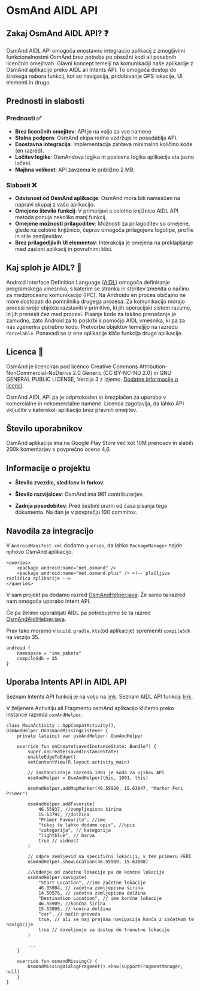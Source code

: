 # OsmAnd AIDL API

## Zakaj OsmAnd AIDL API? ❓

OsmAnd AIDL API omogoča enostavno integracijo aplikacij z zmogljivimi funkcionalnostmi OsmAnd brez potrebe po obsežni kodi ali posebnih licenčnih omejitvah.
Glavni koncept temelji na komunikaciji naše aplikacije z OsmAnd aplikacijo preko AIDL ali Intents API.
To omogoča dostop do širokega nabora funkcij, kot so navigacija, pridobivanje GPS lokacije, UI elementi in drugo.

## Prednosti in slabosti

### Prednosti ✅
- **Brez licenčnih omejitev**: API je na voljo za vse namene.
- **Stalna podpora**: OsmAnd ekipa redno vzdržuje in posodablja API.
- **Enostavna integracija**: Implementacija zahteva minimalno količino kode (en razred).
- **Ločitev logike**: OsmAndova logika in poslovna logika aplikacije sta jasno ločeni.
- **Majhna velikost**: API zavzema le približno 2 MB.

### Slabosti ❌
- **Odvisnost od OsmAnd aplikacije**: OsmAnd mora biti nameščen na napravi skupaj z vašo aplikacijo.
- **Omejeno število funkcij**: V primerjavi s celotno knjižnico AIDL API metoda ponuja nekoliko manj funkcij.
- **Omejene možnosti prilagoditev**: Možnosti za prilagoditev so omejene, glede na celotno knjižnico, čeprav omogoča prilagojene logotipe, profile in stile zemljevidov.
- **Brez prilagodljivih UI elementov**: Interakcija je omejena na preklapljanje med zasloni aplikacij in povratnimi klici.

## Kaj sploh je AIDL? 🤔

Android Interface Definition Language ([AIDL](https://developer.android.com/develop/background-work/services/aidl)) omogoča definiranje programskega vmesnika, s katerim se stranka in storitev zmenita o načinu za medprocesno komunikacijo (IPC).
Na Androidu en proces običajno ne more dostopati do pomnilnika drugega procesa. Za komunikacijo morajo procesi svoje objekte razstaviti v primitive, ki jih operacijski sistem razume, in jih prenesti čez med procesi.
Pisanje kode za takšno prenašanje je zamudno, zato Android za to poskrbi s pomočjo AIDL vmesnika, ki pa za nas zgenerira potrebno kodo.
Pretvorbe objektov temeljijo na razredu `Parcelable`. Ponavadi se iz ene aplikacije kliče funkcija druge aplikacije.

## Licenca 📜

OsmAnd je licenciran pod licenco Creative Commons Attribution-NonCommercial-NoDerivs 2.0 Generic (CC BY-NC-ND 2.0) in GNU GENERAL PUBLIC LICENSE, Verzija 3 z izjemo.
[Dodatne informacije o licenci](https://osmand.net/help-online/license/).

OsmAnd AIDL API pa je odprtokoden in brezplačen za uporabo v komercialne in nekomercialne namene. Licenca zagotavlja, da lahko API vključite v katerokoli aplikacijo brez pravnih omejitev.

## Število uporabnikov

OsmAnd aplikacija ima na Google Play Store več kot 10M prenosov in slabih 200k komentarjev s povprečno oceno 4,6.


## Informacije o projektu

- **Število zvezdic, sledilcev in forkov**:

- **Število razvijalcev**: OsmAnd ima 961 contributerjev.

- **Zadnja posodobitev**: Pred šestimi urami od časa pisanja tega dokumenta. Na dan je v povprečju 100 commitov.
    
## Navodila za integracijo

V `AndroidManifest.xml` dodamo `queries`, da lahko `PackageManager` najde njihovo OsmAnd aplikacijo.
```
<queries>
    <package android:name="net.osmand" />
    <package android:name="net.osmand.plus" /> <!-- plačljiva različica aplikacije -->
</queries>
```

V sam projekt pa dodamo razred [OsmAndHelper.java](https://github.com/osmandapp/osmand-api-demo/blob/master/OsmAnd-api-sample/app/src/main/java/net/osmand/osmandapidemo/OsmAndHelper.java).
Že samo ta razred nam omogoča uporabo Intent API.

Če pa želimo uporabljati AIDL pa potrebujemo še ta razred [OsmAndAidlHelper.java](https://github.com/osmandapp/osmand-api-demo/blob/master/OsmAnd-api-sample/app/src/main/java/net/osmand/osmandapidemo/OsmAndAidlHelper.java).

Prav tako moramo v `build.gradle.kts`(od aplikacije) spremeniti `compileSdk` na verzijo 35.
```
android {
    namespace = "ime_paketa"
    compileSdk = 35
}
```

## Uporaba Intents API in AIDL API

Seznam Intents API funkcij je na voljo na [link](https://github.com/osmandapp/osmand-api-demo/blob/master/OsmAnd-api-sample/README.md#intent).
Seznam AIDL API funkcij: [link](https://github.com/osmandapp/osmand-api-demo/blob/master/OsmAnd-api-sample/README.md#aidl).

V željenem Activitiju ali Fragmentu osmAnd aplikacijo kličemo preko instance razreda `osmAndHelper`.
```
class MainActivity : AppCompatActivity(), OsmAndHelper.OnOsmandMissingListener {
    private lateinit var osmAndHelper: OsmAndHelper

    override fun onCreate(savedInstanceState: Bundle?) {
        super.onCreate(savedInstanceState)
        enableEdgeToEdge()
        setContentView(R.layout.activity_main)
        
        // instanciranje razreda 1001 je koda za njihov API
        osmAndHelper = OsmAndHelper(this, 1001, this)

        osmAndHelper.addMapMarker(46.55920, 15.63847, "Marker Feri Primer")

        osmAndHelper.addFavorite(
            46.55937, //zempljepisna širina
            15.63792, //dolžina
            "Primer Favourite", //ime
            "tukaj še lahko dodamo opis", //opis
            "categorija", // kategorija
            "lightblue", // barva
            true // vidnost
        )

        // odpre zemljevid na specifični lokaciji, v tem primeru FERI
        osmAndHelper.showLocation(46.55909, 15.63808)

        //Vodenje od začetne lokacije pa do končne lokacije
        osmAndHelper.navigate(
            "Start Location", //ime začetne lokacije
            46.05004, // začetna zemljepisna širina
            14.50576, // začetna zemljepisna dolžina
            "Destination Location", // ime končne lokacije
            46.55909, //končna širina
            15.63808, // končna dolžina
            "car", // način prevoza
            true, // ali se naj prejšna navigacija konča z začetkom te navigacije
            true // dovoljenje za dostop do trenutne lokacije
        )

        ...
    }

    override fun osmandMissing() {
        OsmAndMissingDialogFragment().show(supportFragmentManager, null)
    }
}
```